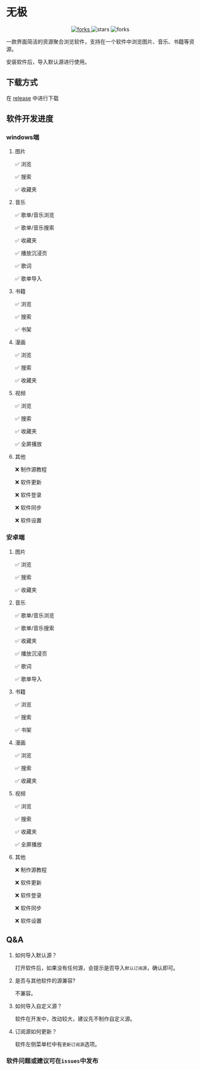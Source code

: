 # 无极

<p align="center">
  <a href="#下载">
    <img src="https://img.shields.io/github/downloads/moshstudio/wuji-tauri/total?style=flat-square" alt="forks">
  </a>
  <img src="https://img.shields.io/github/stars/moshstudio/wuji-tauri?style=flat-square" alt="stars">
  <img src="https://img.shields.io/github/forks/moshstudio/wuji-tauri?style=flat-square" alt="forks">
</p>

一款界面简洁的资源聚合浏览软件，支持在一个软件中浏览图片、音乐、书籍等资源。

安装软件后，导入默认源进行使用。

## 下载方式

在 [release](https://github.com/moshstudio/wuji-tauri/releases) 中进行下载

## 软件开发进度

### windows端

1. 图片

   ✅ 浏览

   ✅ 搜索

   ✅ 收藏夹

2. 音乐

   ✅ 歌单/音乐浏览

   ✅ 歌单/音乐搜索

   ✅ 收藏夹

   ✅ 播放沉浸页

   ✅ 歌词

   ✅ 歌单导入

3. 书籍

   ✅ 浏览

   ✅ 搜索

   ✅ 书架

4. 漫画

   ✅ 浏览

   ✅ 搜索

   ✅ 收藏夹

5. 视频

   ✅ 浏览

   ✅ 搜索

   ✅ 收藏夹

   ✅ 全屏播放

6. 其他

   ❌ 制作源教程

   ❌ 软件更新

   ❌ 软件登录

   ❌ 软件同步

   ❌ 软件设置

### 安卓端

1. 图片

   ✅ 浏览

   ✅ 搜索

   ✅ 收藏夹

2. 音乐

   ✅ 歌单/音乐浏览

   ✅ 歌单/音乐搜索

   ✅ 收藏夹

   ✅ 播放沉浸页

   ✅ 歌词

   ✅ 歌单导入

3. 书籍

   ✅ 浏览

   ✅ 搜索

   ✅ 书架

4. 漫画

   ✅ 浏览

   ✅ 搜索

   ✅ 收藏夹

5. 视频

   ✅ 浏览

   ✅ 搜索

   ✅ 收藏夹

   ✅ 全屏播放

6. 其他

   ❌ 制作源教程

   ❌ 软件更新

   ❌ 软件登录

   ❌ 软件同步

   ❌ 软件设置

## Q&A

1. 如何导入默认源？

   打开软件后，如果没有任何源，会提示是否导入`默认订阅源`，确认即可。

2. 是否与其他软件的源兼容?

   不兼容。

3. 如何导入自定义源？

   软件在开发中，改动较大，建议先不制作自定义源。

4. 订阅源如何更新？

   软件左侧菜单栏中有`更新订阅源`选项。

### 软件问题或建议可在`issues`中发布

